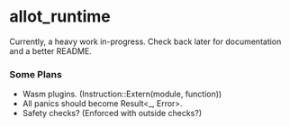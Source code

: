 # allot_runtime

Currently, a heavy work in-progress. Check back later for documentation and a better README.

### Some Plans

- Wasm plugins. (Instruction::Extern(module, function))
- All panics should become Result<_, Error>.
- Safety checks? (Enforced with outside checks?)
